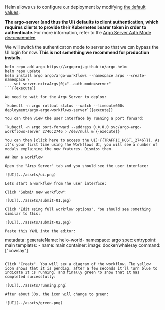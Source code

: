 Helm allows us to configure our deployment by modifying [the default values](https://github.com/argoproj/argo-helm/blob/main/charts/argo-workflows/values.yaml).

**The argo-server (and thus the UI) defaults to client authentication, which requires clients to provide their Kubernetes bearer token in order to authenticate.** For more information, refer to the [Argo Server Auth Mode documentation](https://argoproj.github.io/argo-workflows/argo-server-auth-mode/).

We will switch the authentication mode to server so that we can bypass the UI login for now. **This is not something we recommend for production installs.**

```
helm repo add argo https://argoproj.github.io/argo-helm
helm repo update
helm install argo argo/argo-workflows --namespace argo --create-namespace \
  --set server.extraArgs[0]="--auth-mode=server"
```{{execute}}

We need to wait for the Argo Server to deploy:

`kubectl -n argo rollout status --watch --timeout=600s deployment/argo-argo-workflows-server`{{execute}}

You can then view the user interface by running a port forward:

`kubectl -n argo port-forward --address 0.0.0.0 svc/argo-argo-workflows-server 2746:2746 > /dev/null &`{{execute}}

You can then [click here to access the UI]({{TRAFFIC_HOST1_2746}}). As it's your first time using the Workflows UI, you will see a number of modals explaining the new features. Dismiss them.

## Run a workflow

Open the "Argo Server" tab and you should see the user interface:

![UI](../assets/ui.png)

Lets start a workflow from the user interface:

Click "Submit new workflow":

![UI](../assets/submit-01.png)

Click "Edit using full workflow options". You should see something similar to this:

![UI](../assets/submit-02.png)

Paste this YAML into the editor:

```
metadata:
  generateName: hello-world-
  namespace: argo
spec:
  entrypoint: main
  templates:
    - name: main
      container:
        image: docker/whalesay
        command: ["cowsay"]
```{{copy}}

Click "Create". You will see a diagram of the workflow. The yellow icon shows that it is pending, after a few seconds it'll turn blue to indicate it is running, and finally green to show that it has completed successfully:

![UI](../assets/running.png)

After about 30s, the icon will change to green:

![UI](../assets/green.png)

